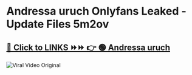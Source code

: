 
 # Andressa uruch Onlyfans Leaked - Update Files 5m2ov

## <h2><a href="https://clipsfans.com/Andressa_uruch&ref=git">🔗 Click to LINKS ⏩⏩ 👉 🟢 Andressa uruch </a></h2>

<a href="https://clipsfans.com/Andressa_uruch&ref=git" rel="nofollow" data-target="animated-image.originalLink"><img src="https://i.ibb.co.com/xMMVF88/686577567.gif" alt="Viral Video Original" style="max-width: 100%; display: inline-block;" data-target="animated-image.originalImage"></a>

